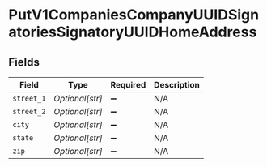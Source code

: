# PutV1CompaniesCompanyUUIDSignatoriesSignatoryUUIDHomeAddress


## Fields

| Field              | Type               | Required           | Description        |
| ------------------ | ------------------ | ------------------ | ------------------ |
| `street_1`         | *Optional[str]*    | :heavy_minus_sign: | N/A                |
| `street_2`         | *Optional[str]*    | :heavy_minus_sign: | N/A                |
| `city`             | *Optional[str]*    | :heavy_minus_sign: | N/A                |
| `state`            | *Optional[str]*    | :heavy_minus_sign: | N/A                |
| `zip`              | *Optional[str]*    | :heavy_minus_sign: | N/A                |